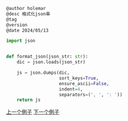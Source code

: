 
```markdown
@author holemar
@desc 格式化json串
@tag
@version 
@date 2024/05/13
```
```python
import json


def format_json(json_str: str):
    dic = json.loads(json_str)

    js = json.dumps(dic,
                    sort_keys=True,
                    ensure_ascii=False,
                    indent=4,
                    separators=(', ', ': '))
    return js
```
		     

[上一个例子](200.md)    [下一个例子](202.md)